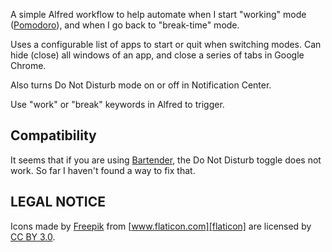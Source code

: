 
A simple Alfred workflow to help automate when I start "working" mode
([Pomodoro][]), and when I go back to "break-time" mode.

Uses a configurable list of apps to start or quit when switching modes.
Can hide (close) all windows of an app, and close a series of tabs in
Google Chrome.

Also turns Do Not Disturb mode on or off in Notification Center.

Use "work" or "break" keywords in Alfred to trigger.

[Pomodoro]: http://pomodorotechnique.com/

## Compatibility ##

It seems that if you are using [Bartender][], the Do Not Disturb toggle
does not work. So far I haven't found a way to fix that.

[Bartender]: https://www.macbartender.com/

## LEGAL NOTICE ##

Icons made by [Freepik][] from [www.flaticon.com][flaticon] are licensed
by [CC BY 3.0][cc3].

[Freepik]: http://www.freepik.com "Freepik"
[flaticon]: http://www.flaticon.com "Flaticon"
[cc3]: http://creativecommons.org/licenses/by/3.0/ "Creative Commons BY 3.0"
